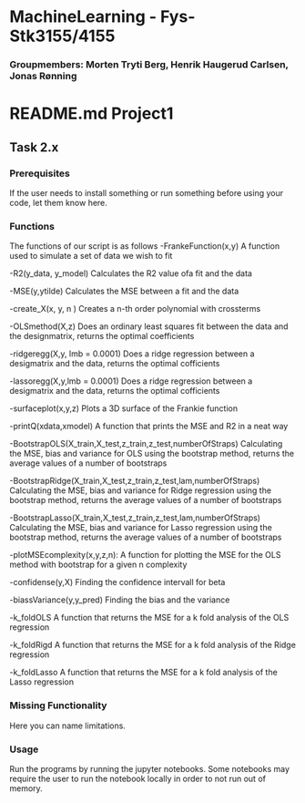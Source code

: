 # MachineLearning - Fys-Stk3155/4155

### Groupmembers: Morten Tryti Berg, Henrik Haugerud Carlsen, Jonas Rønning


# README.md Project1

## Task 2.x

### Prerequisites

If the user needs to install something or run something before using your code, let them know here.

### Functions
The functions of our script is as follows
-FrankeFunction(x,y)
  A function used to simulate a set of data we wish to fit
 
-R2(y_data, y_model)
  Calculates the R2 value ofa fit and the data
 
-MSE(y,ytilde)
  Calculates the MSE between a fit and the data

-create_X(x, y, n )
  Creates a n-th order polynomial with crossterms
  
-OLSmethod(X,z)
  Does an ordinary least squares fit between the data and the designmatrix, returns the optimal coefficients
  
-ridgeregg(X,y, lmb = 0.0001)
  Does a ridge regression between a desigmatrix and the data, returns the optimal cofficients
  
-lassoregg(X,y,lmb = 0.0001)
  Does a ridge regression between a desigmatrix and the data, returns the optimal cofficients

-surfaceplot(x,y,z)
  Plots a 3D surface of the Frankie function
  
-printQ(xdata,xmodel)
   A function that prints the MSE and R2 in a neat way

-BootstrapOLS(X_train,X_test,z_train,z_test,numberOfStraps)
  Calculating the MSE, bias and variance for OLS using the bootstrap method, returns the average values of a number of bootstraps

-BootstrapRidge(X_train,X_test,z_train,z_test,lam,numberOfStraps)
  Calculating the MSE, bias and variance for Ridge regression using the bootstrap method, returns the average values of a number of bootstraps

-BootstrapLasso(X_train,X_test,z_train,z_test,lam,numberOfStraps)
  Calculating the MSE, bias and variance for Lasso regression using the bootstrap method, returns the average values of a number of bootstraps
  
  
-plotMSEcomplexity(x,y,z,n):
  A function for plotting the MSE for the OLS method with bootstrap for a given n complexity
  
-confidense(y,X)
  Finding the confidence intervall for beta
 
 -biassVariance(y,y_pred)
  Finding the bias and the variance

-k_foldOLS
  A function that returns the MSE for a k fold analysis of the OLS regression

-k_foldRigd
  A function that returns the MSE for a k fold analysis of the Ridge regression

-k_foldLasso
  A function that returns the MSE for a k fold analysis of the Lasso regression


### Missing Functionality

Here you can name limitations.

### Usage

Run the programs by running the jupyter notebooks. Some notebooks may require the user to run the notebook locally in order to not run out of memory.
